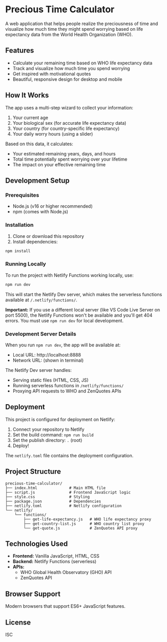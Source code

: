 # Precious Time Calculator

A web application that helps people realize the preciousness of time and visualize how much time they might spend worrying based on life expectancy data from the World Health Organization (WHO).

## Features

- Calculate your remaining time based on WHO life expectancy data
- Track and visualize how much time you spend worrying
- Get inspired with motivational quotes
- Beautiful, responsive design for desktop and mobile

## How It Works

The app uses a multi-step wizard to collect your information:
1. Your current age
2. Your biological sex (for accurate life expectancy data)
3. Your country (for country-specific life expectancy)
4. Your daily worry hours (using a slider)

Based on this data, it calculates:
- Your estimated remaining years, days, and hours
- Total time potentially spent worrying over your lifetime
- The impact on your effective remaining time

## Development Setup

### Prerequisites

- Node.js (v16 or higher recommended)
- npm (comes with Node.js)

### Installation

1. Clone or download this repository
2. Install dependencies:

```bash
npm install
```

### Running Locally

To run the project with Netlify Functions working locally, use:

```bash
npm run dev
```

This will start the Netlify Dev server, which makes the serverless functions available at `/.netlify/functions/`.

**Important:** If you use a different local server (like VS Code Live Server on port 5500), the Netlify Functions won't be available and you'll get 404 errors. You must use `npm run dev` for local development.

### Development Server Details

When you run `npm run dev`, the app will be available at:
- Local URL: http://localhost:8888
- Network URL: (shown in terminal)

The Netlify Dev server handles:
- Serving static files (HTML, CSS, JS)
- Running serverless functions in `/netlify/functions/`
- Proxying API requests to WHO and ZenQuotes APIs

## Deployment

This project is configured for deployment on Netlify:

1. Connect your repository to Netlify
2. Set the build command: `npm run build`
3. Set the publish directory: `.` (root)
4. Deploy!

The `netlify.toml` file contains the deployment configuration.

## Project Structure

```
precious-time-calculator/
├── index.html              # Main HTML file
├── script.js               # Frontend JavaScript logic
├── style.css               # Styling
├── package.json            # Dependencies
├── netlify.toml            # Netlify configuration
└── netlify/
    └── functions/
        ├── get-life-expectancy.js   # WHO life expectancy proxy
        ├── get-country-list.js      # WHO country list proxy
        └── get-quote.js             # ZenQuotes API proxy
```

## Technologies Used

- **Frontend:** Vanilla JavaScript, HTML, CSS
- **Backend:** Netlify Functions (serverless)
- **APIs:**
  - WHO Global Health Observatory (GHO) API
  - ZenQuotes API

## Browser Support

Modern browsers that support ES6+ JavaScript features.

## License

ISC
